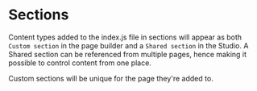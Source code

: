 # Sections

Content types added to the index.js file in sections will appear as both `Custom section` in the page builder and a `Shared section` in the Studio. A Shared section can be referenced from multiple pages, hence making it possible to control content from one place.

Custom sections will be unique for the page they're added to.
